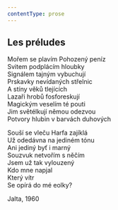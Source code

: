 ```yaml
---
contentType: prose
---
```


## Les préludes

Mořem se plavím Pohozený peníz  
Svitem podplácím hloubky  
Signálem tajným vybuchují  
Prskavky nevídaných střelnic  
A stíny věků tlejících  
Lazaři hrobů fosforeskují  
Magickým veselím té pouti  
Jim světélkují němou odezvou  
Potvory hlubin v barvách duhových

Souší se vleču Harfa zajíklá  
Už odedávna na jediném tónu  
Ani jediný byť i marný  
Souzvuk netvořím s něčím  
Jsem už tak vylouzený  
Kdo mne napjal  
Který vítr  
Se opírá do mé eolky?

Jalta, 1960
